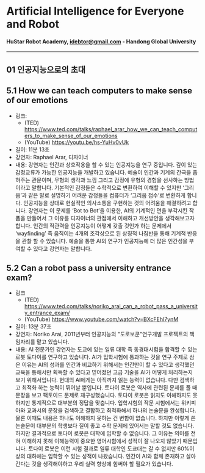 # Artificial Intelligence for Everyone and Robot
#### HuStar Robot Academy, idebtor@gmail.com - Handong Global University
-------------------------------
## 01 인공지능으로의 초대

## 5.1 How we can teach computers to make sense of our emotions

- 링크:
	- (TED) https://www.ted.com/talks/raphael_arar_how_we_can_teach_computers_to_make_sense_of_our_emotions
	- (YouTube) https://youtu.be/hs-YuHv0vUk
- 길이: 11분 13초
- 강연자: Raphael Arar, 디자이너
- 내용: 강연자는 인간과 상호작용을 할 수 있는 인공지능을 연구 중입니다. 깊이 있는 감정교류가 가능한 인공지능을 개발하고 있습니다. 예술이 인간과 기계의 간극을 좁혀주는 관문이며, 무형의 생각과 느낌 그리고 감정에 유형의 경험을 선사하는 방법이라고 말합니다. 기본적인 감정들은 수학적으로 변환하여 이해할 수 있지만 ‘그리움’과 같은 말로 설명하기 어려운 감정들을 컴퓨터가  ‘그리움 점수’로 변환하게 합니다.  인공지능을 상대로 현실적인 의사소통을 구현하는 것의 어려움을 해결하려고 합니다. 강연자는 이 문제를 ‘Bot to Bot’을 이용한, AI의 기계적인 면을 부각시킨 작품을 만들어서 그 이유를 디자이너의 관점에서 이해하고 개선방안을 생각해보고자 합니다. 인간의 직관력을 인공지능이 어떻게 갖출 것인가 하는 문제에서  ‘wayfinding’ 즉 움직이는 4개의 조각상으로 된 상징적 나침반을 통해 기계적 반응을 관찰 할 수 있습니다. 예술을 통한 AI의 연구가 인공지능에 더 많은 인간성을 부여할 수 있다고 강연자는 말합니다.

## 5.2 Can a robot pass a university entrance exam?

- 링크
	- (TED) https://www.ted.com/talks/noriko_arai_can_a_robot_pass_a_university_entrance_exam/
	- (YouTube) https://www.youtube.com/watch?v=BXcFEhl7ynM
- 길이: 13분 37초
- 강연자: Noriko Arai, 2011년부터 인공지능의 "도로보쿤"연구개발 프로젝트의 책임자리를 맡고 있습니다.
- 내용: AI 전문가인 강연자는 도교에 있는 일류 대학 즉 동경대시험을 합격할 수 있는 로봇 토다이를 연구하고 있습니다. AI가 입학시험에 통과하는 것을 연구 주제로 삼은 이유는 AI의 성과를 인간과 비교하기 위해서는 인간만이 할 수 있다고 생각했던 교육을 통해서만 획득할 수 있다고 믿어졌던 고급 기술을 AI가 어떻게 처리하는지 보기 위해서입니다. 현대의 AI에게는 아직까지 읽는 능력이 없습니다. 다만 검색하고 최적화 하는 능력이 뛰어날 뿐입니다. 토다이 로봇은 역사에 관련된 문제를 풀 때 문장을 보고 팩토이드 문제로 재구성했습니다. 토다이 로봇은 읽지도 이해하지도 못하지만 통계적으로 대부분의 정답을 맞춥니다. 입학시험의 작문 시험에서는 위키피아와 교과서의 문장을 검색하고 결합하고 최적화해서 하나의 논술문을 완성합니다. 물론 이때도 내용은 하나도 이해하지 못하는 건 변함이 없습니다. 하지만 이렇게 쓴 논술문이 대부분의 학생보다 질이 좋고 수학 문제에 있어서는 말할 것도 없습니다. 하지만 결과적으로 토다이 로봇은 대학에 입학할 수 없습니다. 그 이유는 의미를 전혀 이해하지 못해 이해능력이 중요한 영어시험에서 성적이 잘 나오지 않았기 때문입니다. 토다이 로봇은 이런 시험 결과로 일류 대학인 도쿄대는 갈 수 없지만 60%이상의 대하에는 입학할 수 있는 성적이 나왔습니다. 인간이 AI와 함께 존재하고 살아간다는 것을 생각해야하고 우리 실력 향상에 힘써야 할 필요가 있습니다.
